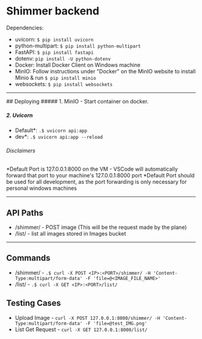 # Shimmer backend

Dependencies:
- uvicorn: `$ pip install uvicorn`
- python-multipart: `$ pip install python-multipart`
- FastAPI: `$ pip install fastapi`
- dotenv: `pip install -U python-dotenv`
- Docker: Install Docker Client on Windows machine
- MinIO: Follow instructions under "Docker" on the MinIO website to install Minio & run `$ pip install minio`
- websockets: `$ pip install websockets`
<hr/>
## Deploying
##### 1. MinIO
- Start container on docker. 

##### 2. Uvicorn
- Default*: `.$ uvicorn api:app`
- dev*: `.$ uvicorn api:app --reload`

###### Disclaimers
*Default Port is 127.0.0.1:8000 on the VM - VSCode will automatically forward that port to your machine's 127.0.0.1:8000 port
*Default Port should be used for all development, as the port forwarding is only necessary for personal windows machines

<hr/>

## API Paths
- /shimmer/ - POST image (This will be the request made by the plane)
- /list/ - list all images stored in Images bucket
<hr/>

## Commands
- /shimmer/ - `.$ curl -X POST <IP>:<PORT>/shimmer/ -H 'Content-Type:multipart/form-data' -F 'file=@<IMAGE_FILE_NAME>'`
- /list/ - `.$ curl -X GET <IP>:<PORT>/list/ `

## Testing Cases
- Upload Image - `curl -X POST 127.0.0.1:8000/shimmer/ -H 'Content-Type:multipart/form-data' -F 'file=@test_IMG.png'`
- List Get Request - `curl -X GET 127.0.0.1:8000/list/`
